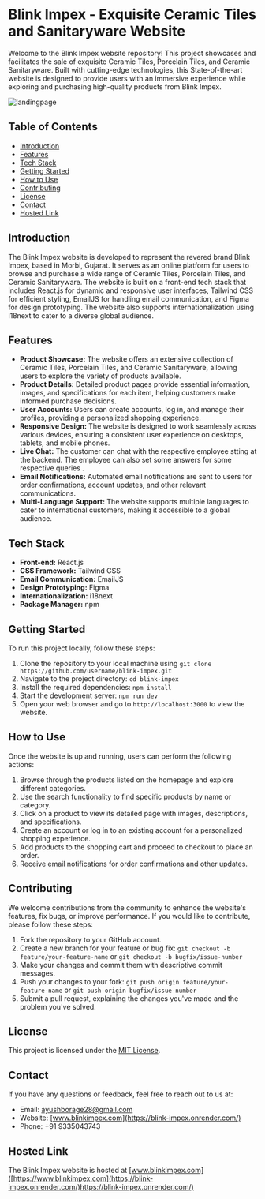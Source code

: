 # Blink Impex - Exquisite Ceramic Tiles and Sanitaryware Website

Welcome to the Blink Impex website repository! This project showcases and facilitates the sale of exquisite Ceramic Tiles, Porcelain Tiles, and Ceramic Sanitaryware. Built with cutting-edge technologies, this State-of-the-art website is designed to provide users with an immersive experience while exploring and purchasing high-quality products from Blink Impex.

![landingpage](https://github.com/AyushBorage28/Blink-Impex/assets/99349720/ea58e063-8860-495e-9c5f-a843220c35cd)


## Table of Contents
- [Introduction](#introduction)
- [Features](#features)
- [Tech Stack](#tech-stack)
- [Getting Started](#getting-started)
- [How to Use](#how-to-use)
- [Contributing](#contributing)
- [License](#license)
- [Contact](#contact)
- [Hosted Link](#hosted-link)

## Introduction
The Blink Impex website is developed to represent the revered brand Blink Impex, based in Morbi, Gujarat. It serves as an online platform for users to browse and purchase a wide range of Ceramic Tiles, Porcelain Tiles, and Ceramic Sanitaryware. The website is built on a front-end tech stack that includes React.js for dynamic and responsive user interfaces, Tailwind CSS for efficient styling, EmailJS for handling email communication, and Figma for design prototyping. The website also supports internationalization using i18next to cater to a diverse global audience.

## Features
- **Product Showcase:** The website offers an extensive collection of Ceramic Tiles, Porcelain Tiles, and Ceramic Sanitaryware, allowing users to explore the variety of products available.
- **Product Details:** Detailed product pages provide essential information, images, and specifications for each item, helping customers make informed purchase decisions.
- **User Accounts:** Users can create accounts, log in, and manage their profiles, providing a personalized shopping experience.
- **Responsive Design:** The website is designed to work seamlessly across various devices, ensuring a consistent user experience on desktops, tablets, and mobile phones.
- **Live Chat:** The customer can chat with the respective employee stting at the backend. The employee can also set some answers for some respective queries  .
- **Email Notifications:** Automated email notifications are sent to users for order confirmations, account updates, and other relevant communications.
- **Multi-Language Support:** The website supports multiple languages to cater to international customers, making it accessible to a global audience.

## Tech Stack
- **Front-end:** React.js
- **CSS Framework:** Tailwind CSS
- **Email Communication:** EmailJS
- **Design Prototyping:** Figma
- **Internationalization:** i18next
- **Package Manager:** npm

## Getting Started
To run this project locally, follow these steps:

1. Clone the repository to your local machine using `git clone https://github.com/username/blink-impex.git`
2. Navigate to the project directory: `cd blink-impex`
3. Install the required dependencies: `npm install`
4. Start the development server: `npm run dev`
5. Open your web browser and go to `http://localhost:3000` to view the website.

## How to Use
Once the website is up and running, users can perform the following actions:

1. Browse through the products listed on the homepage and explore different categories.
2. Use the search functionality to find specific products by name or category.
3. Click on a product to view its detailed page with images, descriptions, and specifications.
4. Create an account or log in to an existing account for a personalized shopping experience.
5. Add products to the shopping cart and proceed to checkout to place an order.
6. Receive email notifications for order confirmations and other updates.

## Contributing
We welcome contributions from the community to enhance the website's features, fix bugs, or improve performance. If you would like to contribute, please follow these steps:

1. Fork the repository to your GitHub account.
2. Create a new branch for your feature or bug fix: `git checkout -b feature/your-feature-name` or `git checkout -b bugfix/issue-number`
3. Make your changes and commit them with descriptive commit messages.
4. Push your changes to your fork: `git push origin feature/your-feature-name` or `git push origin bugfix/issue-number`
5. Submit a pull request, explaining the changes you've made and the problem you've solved.

## License
This project is licensed under the [MIT License](LICENSE).

## Contact
If you have any questions or feedback, feel free to reach out to us at:
- Email: ayushborage28@gmail.com
- Website: [www.blinkimpex.com](https://blink-impex.onrender.com/)
- Phone: +91 9335043743

## Hosted Link
The Blink Impex website is hosted at [www.blinkimpex.com]([https://www.blinkimpex.com](https://blink-impex.onrender.com/)https://blink-impex.onrender.com/)











